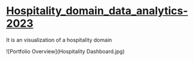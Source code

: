 
# [Hospitality_domain_data_analytics-2023](https://github.com/tejasp1197/Hopitality_domain_PBreport-2023)
It is an visualization of a hospitality domain

![Portfolio Overview](Hospitality Dashboard.jpg)

















